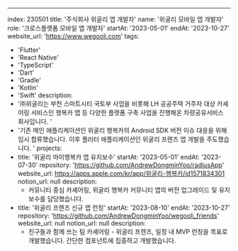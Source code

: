 ---
index:  230501
title: '주식회사 위굴리 앱 개발자'
name: '위굴리 모바일 앱 개발자'
role: '크로스플랫폼 모바일 앱 개발자'
startAt: '2023-05-01'
endAt: '2023-10-27'
website_url: 'https://www.wegooli.com'
tags:
  - 'Flutter'
  - 'React Native'
  - 'TypeScript'
  - 'Dart'
  - 'Gradle'
  - 'Kotlin'
  - 'Swift'
description:
  - '㈜위굴리는 부천 스마트시티 국토부 사업을 비롯해 LH 공공주택 거주자 대상 카셰어링 서비스인 행복카 앱 등 다양한 플랫폼 구축 사업을 진행해온 차량공유서비스 회사입니다. '
  - '기존 메인 애플리케이션인 위굴리 행복카의 Android SDK 버전 이슈 대응을 위해 임시 합류했습니다. 이후 플러터 애플리케이션인 위굴리 프렌즈 앱 개발을 주도했습니다. '
projects:
  - title: '위굴리 마이행복카 앱 유지보수'
    startAt: '2023-05-01'
    endAt: '2023-07-30'
    repository: 'https://github.com/AndrewDongminYoo/radiusApp'
    website_url: https://apps.apple.com/kr/app/위굴리-행복카/id1571834301
    notion_url: null
    description:
      - 커뮤니티 중심 카셰어링, 위굴리 행복카 커뮤니티 앱의 버전 업그레이드 및 유지보수를 담당했습니다.
  - title: '위굴리 프렌즈 신규 앱 런칭'
    startAt: '2023-08-10'
    endAt: '2023-10-27'
    repository: 'https://github.com/AndrewDongminYoo/wegooli_friends'
    website_url: null
    notion_url: null
    description:
      - 친구들과 함께 쓰는 팀 카셰어링 - 위굴리 프렌즈, 일정 내 MVP 런칭을 목표로 개발했습니다. 간단한 컴포넌트에 집중하고 개발했습니다.

